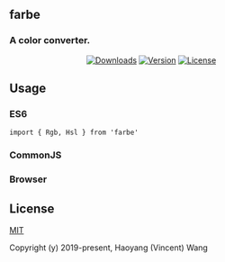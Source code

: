 ## farbe
### A color converter.

<p align="center">
  <a href="https://npmcharts.com/compare/farbe?minimal=true"><img src="https://img.shields.io/npm/dm/farbe.svg" alt="Downloads"></a>
  <a href="https://www.npmjs.com/package/farbe"><img src="https://img.shields.io/npm/v/farbe.svg" alt="Version"></a>
  <a href="https://www.npmjs.com/package/farbe"><img src="https://img.shields.io/npm/l/farbe.svg" alt="License"></a>
</p>

## Usage
    
### ES6
    import { Rgb, Hsl } from 'farbe'
    
### CommonJS

### Browser
    
## License

[MIT](http://opensource.org/licenses/MIT)

Copyright (y) 2019-present, Haoyang (Vincent) Wang
